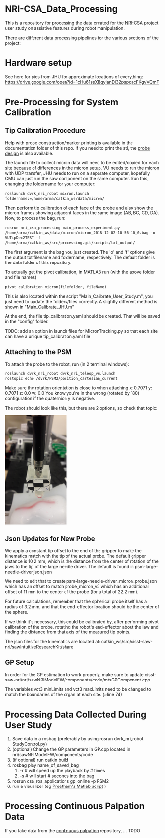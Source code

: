 # NRI-CSA_Data_Processing

This is a repository for processing the data created for the [NRI-CSA project](http://nri-csa.vuse.vanderbilt.edu/joomla/) user study on assistive features during robot manipulation.

There are different data processing pipelines for the various sections of the project:

# Hardware setup
See here for pics from JHU for approximate locations of everything: https://drive.google.com/open?id=1cHu61ssXBqyianDi32pspqacFKgvVQmF 

# Pre-Processing for System Calibration

## Tip Calibration Procedure
Help with probe construction/marker printing is available in the documentation folder of this repo. If you need to print the stl, the [probe design](https://github.com/vu-arma-dev/cpd-registration/tree/master/userstudy_data/UserStudy3DPrints) is also available.

The launch file to collect micron data will need to be edited/copied for each site because of differences in the micron setup. VU needs to run the micron with UDP transfer, JHU needs to run on a separate computer, hopefully CMU can just run the saw component on the same computer. Run this, changing the foldername for your computer:

```
roslaunch dvrk_nri_robot micron.launch foldername:=/home/arma/catkin_ws/data/micron/
```

Then perform tip calibration of each face of the probe and also show the micron frames showing adjacent faces in the same image (AB, BC, CD, DA). Now, to process the bag, run:

```
rosrun nri_csa_processing main_process_experiment.py /home/arma/catkin_ws/data/micron/micron_2018-12-02-10-56-10_0.bag -o VUTipDec2TEST -f /home/arma/catkin_ws/src/processing.git/scripts/txt_output/
```

The first argument is the bag you just created. The 'o' and 'f' options give the output txt filename and foldername, respectively. The default folder is the data folder of this repository.

To actually get the pivot calibration, in MATLAB run (with the above folder and file names)

```
pivot_calibration_micron(filefolder, fileName)
```

This is also located within the script "Main_Calibrate_User_Study.m", you just need to update the folders/files correctly. A slightly different method is shown in "Main_Calibrate_JHU.m"

At the end, the file tip_calibration.yaml should be created. That will be saved in the "config" folder.

TODO: add an option in launch files for MicronTracking.py so that each site can have a unique tip_calibration.yaml file

## Attaching to the PSM
To attach the probe to the robot, run (in 2 terminal windows): 

```
roslaunch dvrk_nri_robot dvrk_nri_teleop_vu.launch
rostopic echo /dvrk/PSM2/position_cartesian_current
```

Make sure the rotation orientation is close to when attaching
x: 0.7071
y: 0.7071
z: 0.0
w: 0.0
 You know you're in the wrong (rotated by 180) configuration if the quaternion y is negative.

 The robot should look like this, but there are 2 options, so check that topic:

<img src="https://raw.githubusercontent.com/rmyasin/NRI-CSA_Data_Processing/master/documentation/micron_attach_pose.jpg" alt="attachment_pose" width="200"/>

## Json Updates for New Probe
We apply a constant tip offset to the end of the gripper to make the kinematics match with the tip of the actual probe. The default gripper distance is 10.2 mm, which is the distance from the center of rotation of the jaws to the tip of the large needle driver. The default is found in psm-large-needle-driver.json.json

We need to edit that to create psm-large-needle-driver_micron_probe.json which has an offset to match probe_micron_v5 which has an additional offset of 11 mm to the center of the probe (for a total of 22.2 mm). 

For future calculations, remember that the spherical probe itself has a radius of 3.2 mm, and that the end-effector location should be the center of the sphere.
 
If we think it's necessary, this could be calibrated by, after performing pivot calibration of the probe, rotating the robot's end-effector about the jaw and finding the distance from that axis of the measured tip points.

The json files for the kinematics are located at:
catkin_ws/src/cisst-saw-nri/sawIntuitiveResearchKit/share

## GP Setup
In order for the GP estimation to work properly, make sure to update
cisst-saw-nri/nri/sawNRIModelFW/components/code/mtsGPComponent.cpp

The variables vct3 minLimits and vct3 maxLimits need to be changed to match the boundaries of the organ at each site. (~line 74) 

# Processing Data Collected During User Study
1) Save data in a rosbag (preferably by using rosrun dvrk_nri_robot StudyControl.py)
2) (optional) Change the GP parameters in GP.cpp located in nri/sawNRIModelFW/components/code
3) (if optional) run catkin build
4) rosbag play name_of_saved_bag
    1) -r # will speed up the playback by # times
    1) -s # will start # seconds into the bag
5) rosrun csa_ros_applications gp_online -p PSM2
5) run a visualizer (eg [Preetham's Matlab script](https://git.lcsr.jhu.edu/nri-csa/nri/blob/devel/sawNRIModelFW/matlab/ral_demo_online.m)  )

# Processing Continuous Palpation Data
If you take data from the [continuous palpation]() repository, ... TODO


